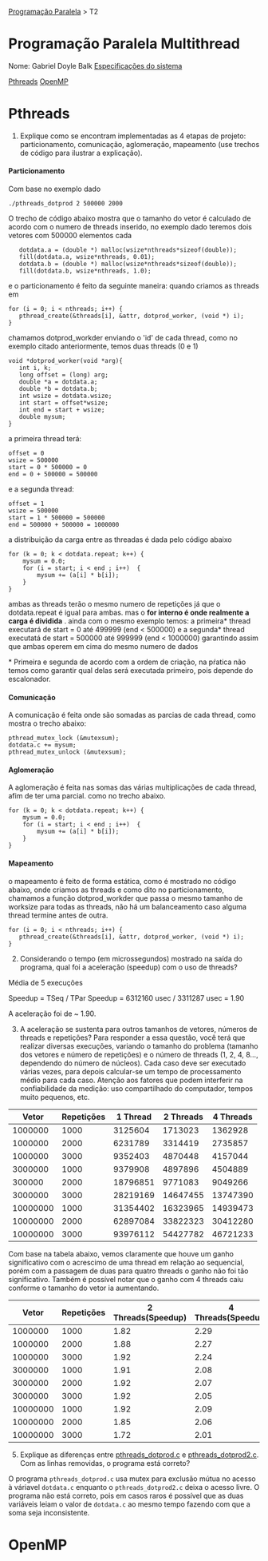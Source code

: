 [Programação Paralela](https://github.com/AndreaInfUFSM/elc139-2019a) > T2

# Programação Paralela Multithread

Nome: Gabriel Doyle Balk
[Especificações do sistema](specs.txt)

[Pthreads](#Pthreads)
[OpenMP](#openmp)

# Pthreads

1. Explique como se encontram implementadas as 4 etapas de projeto: particionamento, comunicação, aglomeração, mapeamento (use trechos de código para ilustrar a explicação).

#### Particionamento

Com base no exemplo dado

```
./pthreads_dotprod 2 500000 2000
```

O trecho de código abaixo mostra que o tamanho do vetor é calculado de acordo com o numero de threads inserido, no exemplo dado teremos dois vetores com 500000 elementos cada

```
   dotdata.a = (double *) malloc(wsize*nthreads*sizeof(double));
   fill(dotdata.a, wsize*nthreads, 0.01);
   dotdata.b = (double *) malloc(wsize*nthreads*sizeof(double));
   fill(dotdata.b, wsize*nthreads, 1.0);
```

e o particionamento é feito da seguinte maneira:
quando criamos as threads em

```
for (i = 0; i < nthreads; i++) {
   pthread_create(&threads[i], &attr, dotprod_worker, (void *) i);
}
```

chamamos dotprod_workder enviando o 'id' de cada thread, como no exemplo citado anteriormente, temos duas threads (0 e 1)

```
void *dotprod_worker(void *arg){
   int i, k;
   long offset = (long) arg;
   double *a = dotdata.a;
   double *b = dotdata.b;
   int wsize = dotdata.wsize;
   int start = offset*wsize;
   int end = start + wsize;
   double mysum;
}
```

a primeira thread terá:

```
offset = 0
wsize = 500000
start = 0 * 500000 = 0
end = 0 + 500000 = 500000
```

e a segunda thread:

```
offset = 1
wsize = 500000
start = 1 * 500000 = 500000
end = 500000 + 500000 = 1000000
```

a distribuição da carga entre as threadas é dada pelo código abaixo

```
for (k = 0; k < dotdata.repeat; k++) {
    mysum = 0.0;
    for (i = start; i < end ; i++)  {
        mysum += (a[i] * b[i]);
    }
}
```

ambas as threads terão o mesmo numero de repetições já que o dotdata.repeat
é igual para ambas.
mas o **for interno é onde realmente a carga é dividida** .
ainda com o mesmo exemplo temos:
a primeira* thread executará de start = 0 até 499999 (end < 500000)
e a segunda* thread executatá de start = 500000 até 999999 (end < 1000000)
garantindo assim que ambas operem em cima do mesmo numero de dados

\* Primeira e segunda de acordo com a ordem de criação, na pŕatica não temos como garantir qual delas será executada primeiro, pois depende do escalonador.

#### Comunicação

A comunicação é feita onde são somadas as parcias de cada thread, como mostra o trecho abaixo:

```
pthread_mutex_lock (&mutexsum);
dotdata.c += mysum;
pthread_mutex_unlock (&mutexsum);
```

#### Aglomeração

A aglomeração é feita nas somas das várias multiplicações de cada thread, afim de ter uma parcial. como no trecho abaixo.

```
for (k = 0; k < dotdata.repeat; k++) {
    mysum = 0.0;
    for (i = start; i < end ; i++)  {
        mysum += (a[i] * b[i]);
    }
}
```

#### Mapeamento

o mapeamento é feito de forma estática, como é mostrado no código abaixo, onde criamos as threads e como dito no particionamento, chamamos a função dotprod_workder que passa o mesmo tamanho de worksize para todas as threads, não há um balanceamento caso alguma thread termine antes de outra.

```
for (i = 0; i < nthreads; i++) {
   pthread_create(&threads[i], &attr, dotprod_worker, (void *) i);
}
```

2. Considerando o tempo (em microssegundos) mostrado na saída do programa, qual foi a aceleração (speedup) com o uso de threads?

Média de 5 execuções

Speedup = TSeq / TPar
Speedup = 6312160 usec / 3311287 usec = 1.90

A aceleração foi de ~ 1.90.

3. A aceleração se sustenta para outros tamanhos de vetores, números de threads e repetições? Para responder a essa questão, você terá que realizar diversas execuções, variando o tamanho do problema (tamanho dos vetores e número de repetições) e o número de threads (1, 2, 4, 8..., dependendo do número de núcleos). Cada caso deve ser executado várias vezes, para depois calcular-se um tempo de processamento médio para cada caso. Atenção aos fatores que podem interferir na confiabilidade da medição: uso compartilhado do computador, tempos muito pequenos, etc.

| Vetor    | Repetições | 1 Thread | 2 Threads | 4 Threads |
| -------- | ---------- | -------- | --------- | --------- |
| 1000000  | 1000       | 3125604  | 1713023   | 1362928   |
| 1000000  | 2000       | 6231789  | 3314419   | 2735857   |
| 1000000  | 3000       | 9352403  | 4870448   | 4157044   |
| 3000000  | 1000       | 9379908  | 4897896   | 4504889   |
| 300000   | 2000       | 18796851 | 9771083   | 9049266   |
| 3000000  | 3000       | 28219169 | 14647455  | 13747390  |
| 10000000 | 1000       | 31354402 | 16323965  | 14939473  |
| 10000000 | 2000       | 62897084 | 33822323  | 30412280  |
| 10000000 | 3000       | 93976112 | 54427782  | 46721233  |

Com base na tabela abaixo, vemos claramente que houve um ganho significativo com o acrescimo de uma thread em relação ao sequencial, porém com a passagem de duas para quatro threads o ganho não foi tão significativo. Também é possível notar que o ganho com 4 threads caiu conforme o tamanho do vetor ia aumentando.

| Vetor    | Repetições | 2 Threads(Speedup) | 4 Threads(Speedup) |
| -------- | ---------- | ------------------ | ------------------ |
| 1000000  | 1000       | 1.82               | 2.29               |
| 1000000  | 2000       | 1.88               | 2.27               |
| 1000000  | 3000       | 1.92               | 2.24               |
| 3000000  | 1000       | 1.91               | 2.08               |
| 3000000  | 2000       | 1.92               | 2.07               |
| 3000000  | 3000       | 1.92               | 2.05               |
| 10000000 | 1000       | 1.92               | 2.09               |
| 10000000 | 2000       | 1.85               | 2.06               |
| 10000000 | 3000       | 1.72               | 2.01               |

5. Explique as diferenças entre [pthreads_dotprod.c](pthreads_dotprod/pthreads_dotprod.c) e [pthreads_dotprod2.c](pthreads_dotprod/pthreads_dotprod2.c). Com as linhas removidas, o programa está correto?

O programa `pthreads_dotprod.c` usa mutex para exclusão mútua no acesso à váriavel
`dotdata.c` enquanto o `pthreads_dotprod2.c` deixa o acesso livre.
O programa não está correto, pois em casos raros é possível que as duas variáveis leiam o valor de `dotdata.c` ao mesmo tempo fazendo com que a soma seja inconsistente.

# OpenMP
